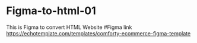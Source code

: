 # Figma-to-html-01
This is Figma to convert HTML Website
#Figma link
https://echotemplate.com/templates/comforty-ecommerce-figma-template
